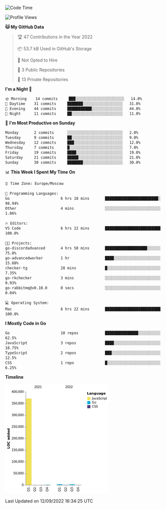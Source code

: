 <!--START_SECTION:waka-->
![Code Time](http://img.shields.io/badge/Code%20Time-408%20hrs%2049%20mins-blue)

![Profile Views](http://img.shields.io/badge/Profile%20Views-0-blue)

**🐱 My GitHub Data** 

> 🏆 47 Contributions in the Year 2022
 > 
> 📦 53.7 kB Used in GitHub's Storage 
 > 
> 🚫 Not Opted to Hire
 > 
> 📜 3 Public Repositories 
 > 
> 🔑 13 Private Repositories  
 > 
**I'm a Night 🦉** 

```text
🌞 Morning    14 commits     ███░░░░░░░░░░░░░░░░░░░░░░   14.0% 
🌆 Daytime    31 commits     ███████░░░░░░░░░░░░░░░░░░   31.0% 
🌃 Evening    44 commits     ███████████░░░░░░░░░░░░░░   44.0% 
🌙 Night      11 commits     ██░░░░░░░░░░░░░░░░░░░░░░░   11.0%

```
📅 **I'm Most Productive on Sunday** 

```text
Monday       2 commits      ░░░░░░░░░░░░░░░░░░░░░░░░░   2.0% 
Tuesday      9 commits      ██░░░░░░░░░░░░░░░░░░░░░░░   9.0% 
Wednesday    12 commits     ███░░░░░░░░░░░░░░░░░░░░░░   12.0% 
Thursday     7 commits      █░░░░░░░░░░░░░░░░░░░░░░░░   7.0% 
Friday       19 commits     ████░░░░░░░░░░░░░░░░░░░░░   19.0% 
Saturday     21 commits     █████░░░░░░░░░░░░░░░░░░░░   21.0% 
Sunday       30 commits     ███████░░░░░░░░░░░░░░░░░░   30.0%

```


📊 **This Week I Spent My Time On** 

```text
⌚︎ Time Zone: Europe/Moscow

💬 Programming Languages: 
Go                       6 hrs 18 mins       ████████████████████████░   98.94% 
Other                    4 mins              ░░░░░░░░░░░░░░░░░░░░░░░░░   1.06%

🔥 Editors: 
VS Code                  6 hrs 22 mins       █████████████████████████   100.0%

🐱‍💻 Projects: 
go-discordadvanced       4 hrs 50 mins       ███████████████████░░░░░░   75.8% 
go-advancedworker        1 hr                ████░░░░░░░░░░░░░░░░░░░░░   15.88% 
checker-tg               28 mins             █░░░░░░░░░░░░░░░░░░░░░░░░   7.35% 
go-rkchecker             3 mins              ░░░░░░░░░░░░░░░░░░░░░░░░░   0.93% 
go-rabbitmq@v0.10.0      0 secs              ░░░░░░░░░░░░░░░░░░░░░░░░░   0.04%

💻 Operating System: 
Mac                      6 hrs 22 mins       █████████████████████████   100.0%

```

**I Mostly Code in Go** 

```text
Go                       10 repos            ███████████████░░░░░░░░░░   62.5% 
JavaScript               3 repos             ████░░░░░░░░░░░░░░░░░░░░░   18.75% 
TypeScript               2 repos             ███░░░░░░░░░░░░░░░░░░░░░░   12.5% 
CSS                      1 repo              █░░░░░░░░░░░░░░░░░░░░░░░░   6.25%

```


**Timeline**

![Chart not found](https://raw.githubusercontent.com/jeezft/jeezft/main/charts/bar_graph.png) 


 Last Updated on 12/09/2022 16:34:25 UTC
<!--END_SECTION:waka-->
